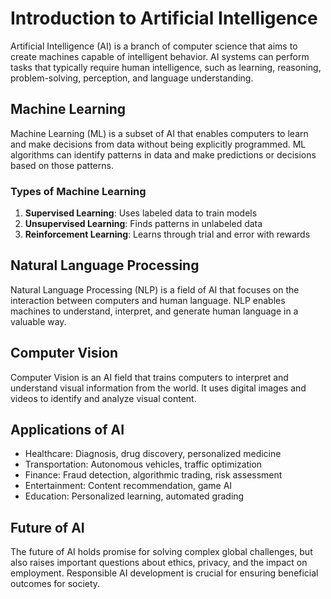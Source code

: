 # Introduction to Artificial Intelligence

Artificial Intelligence (AI) is a branch of computer science that aims to create machines capable of intelligent behavior. AI systems can perform tasks that typically require human intelligence, such as learning, reasoning, problem-solving, perception, and language understanding.

## Machine Learning

Machine Learning (ML) is a subset of AI that enables computers to learn and make decisions from data without being explicitly programmed. ML algorithms can identify patterns in data and make predictions or decisions based on those patterns.

### Types of Machine Learning

1. **Supervised Learning**: Uses labeled data to train models
2. **Unsupervised Learning**: Finds patterns in unlabeled data
3. **Reinforcement Learning**: Learns through trial and error with rewards

## Natural Language Processing

Natural Language Processing (NLP) is a field of AI that focuses on the interaction between computers and human language. NLP enables machines to understand, interpret, and generate human language in a valuable way.

## Computer Vision

Computer Vision is an AI field that trains computers to interpret and understand visual information from the world. It uses digital images and videos to identify and analyze visual content.

## Applications of AI

- Healthcare: Diagnosis, drug discovery, personalized medicine
- Transportation: Autonomous vehicles, traffic optimization
- Finance: Fraud detection, algorithmic trading, risk assessment
- Entertainment: Content recommendation, game AI
- Education: Personalized learning, automated grading

## Future of AI

The future of AI holds promise for solving complex global challenges, but also raises important questions about ethics, privacy, and the impact on employment. Responsible AI development is crucial for ensuring beneficial outcomes for society.